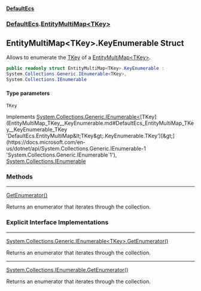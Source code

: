 #### [DefaultEcs](index.md 'index')
### [DefaultEcs](index.md#DefaultEcs 'DefaultEcs').[EntityMultiMap&lt;TKey&gt;](EntityMultiMap_TKey_.md 'DefaultEcs.EntityMultiMap&lt;TKey&gt;')
## EntityMultiMap&lt;TKey&gt;.KeyEnumerable Struct
Allows to enumerate the [TKey](EntityMultiMap_TKey__KeyEnumerable.md#DefaultEcs_EntityMultiMap_TKey__KeyEnumerable_TKey 'DefaultEcs.EntityMultiMap&lt;TKey&gt;.KeyEnumerable.TKey') of a [EntityMultiMap&lt;TKey&gt;](EntityMultiMap_TKey_.md 'DefaultEcs.EntityMultiMap&lt;TKey&gt;').  
```csharp
public readonly struct EntityMultiMap<TKey>.KeyEnumerable :
System.Collections.Generic.IEnumerable<TKey>,
System.Collections.IEnumerable
```
#### Type parameters
<a name='DefaultEcs_EntityMultiMap_TKey__KeyEnumerable_TKey'></a>
`TKey`  
  

Implements [System.Collections.Generic.IEnumerable&lt;](https://docs.microsoft.com/en-us/dotnet/api/System.Collections.Generic.IEnumerable-1 'System.Collections.Generic.IEnumerable`1')[TKey](EntityMultiMap_TKey__KeyEnumerable.md#DefaultEcs_EntityMultiMap_TKey__KeyEnumerable_TKey 'DefaultEcs.EntityMultiMap&lt;TKey&gt;.KeyEnumerable.TKey')[&gt;](https://docs.microsoft.com/en-us/dotnet/api/System.Collections.Generic.IEnumerable-1 'System.Collections.Generic.IEnumerable`1'), [System.Collections.IEnumerable](https://docs.microsoft.com/en-us/dotnet/api/System.Collections.IEnumerable 'System.Collections.IEnumerable')  
### Methods

***
[GetEnumerator()](EntityMultiMap_TKey__KeyEnumerable_GetEnumerator().md 'DefaultEcs.EntityMultiMap&lt;TKey&gt;.KeyEnumerable.GetEnumerator()')

Returns an enumerator that iterates through the collection.  
### Explicit Interface Implementations

***
[System.Collections.Generic.IEnumerable&lt;TKey&gt;.GetEnumerator()](EntityMultiMap_TKey__KeyEnumerable_System_Collections_Generic_IEnumerable_TKey__GetEnumerator().md 'DefaultEcs.EntityMultiMap&lt;TKey&gt;.KeyEnumerable.System.Collections.Generic.IEnumerable&lt;TKey&gt;.GetEnumerator()')

Returns an enumerator that iterates through the collection.  

***
[System.Collections.IEnumerable.GetEnumerator()](EntityMultiMap_TKey__KeyEnumerable_System_Collections_IEnumerable_GetEnumerator().md 'DefaultEcs.EntityMultiMap&lt;TKey&gt;.KeyEnumerable.System.Collections.IEnumerable.GetEnumerator()')

Returns an enumerator that iterates through the collection.  
